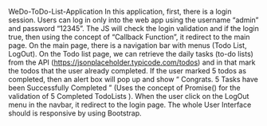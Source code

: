 WeDo-ToDo-List-Application
In this application, first, there is a login session. Users can log in only into the web app using the username “admin” and password “12345”. The JS will check the login validation and if the login true, then using the concept of “Callback Function”, it redirect to the main page. On the main page, there is a navigation bar with menus (Todo List, LogOut). On the Todo list page, we can retrieve the daily tasks (to-do lists) from the API (https://jsonplaceholder.typicode.com/todos) and in that mark the todos that the user already completed. If the user marked 5 todos as completed, then an alert box will pop up and show “ Congrats. 5 Tasks have been Successfully Completed ” (Uses the concept of Promise() for the validation of 5 Completed TodoLists ). When the user click on the LogOut menu in the navbar, it redirect to the login page. The whole User Interface should is responsive by using Bootstrap.